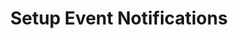 ---
title: Setup Event Notifications
excerpt: ''
deprecated: false
hidden: true
metadata:
  title: ''
  description: ''
  robots: index
next:
  description: ''
---